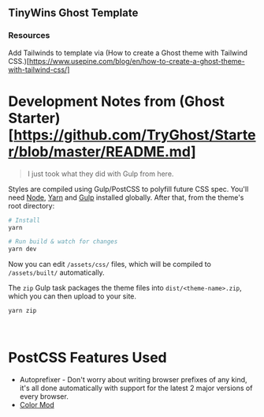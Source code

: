 TinyWins Ghost Template
---



### Resources

Add Tailwinds to template via (How to create a Ghost theme with Tailwind CSS.)[https://www.usepine.com/blog/en/how-to-create-a-ghost-theme-with-tailwind-css/]


# Development Notes from (Ghost Starter)[https://github.com/TryGhost/Starter/blob/master/README.md]

> I just took what they did with Gulp from here.

Styles are compiled using Gulp/PostCSS to polyfill future CSS spec. You'll need [Node](https://nodejs.org/), [Yarn](https://yarnpkg.com/) and [Gulp](https://gulpjs.com) installed globally. After that, from the theme's root directory:

```bash
# Install
yarn

# Run build & watch for changes
yarn dev
```

Now you can edit `/assets/css/` files, which will be compiled to `/assets/built/` automatically.

The `zip` Gulp task packages the theme files into `dist/<theme-name>.zip`, which you can then upload to your site.

```bash
yarn zip
```

&nbsp;

# PostCSS Features Used

- Autoprefixer - Don't worry about writing browser prefixes of any kind, it's all done automatically with support for the latest 2 major versions of every browser.
- [Color Mod](https://github.com/jonathantneal/postcss-color-mod-function)